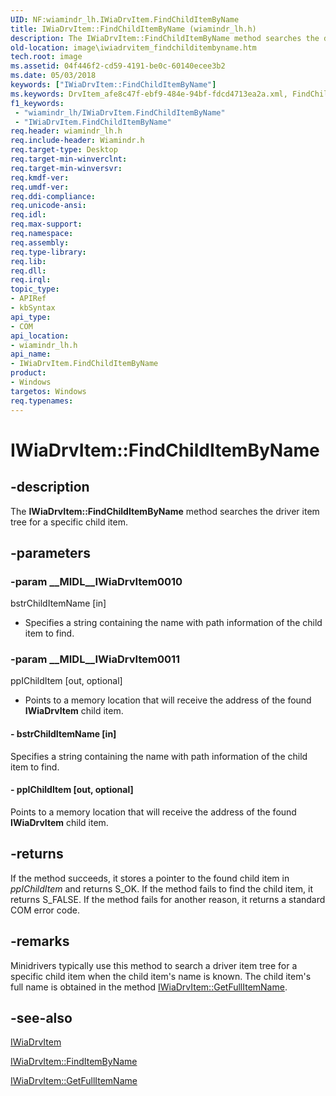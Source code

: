 ```yaml
---
UID: NF:wiamindr_lh.IWiaDrvItem.FindChildItemByName
title: IWiaDrvItem::FindChildItemByName (wiamindr_lh.h)
description: The IWiaDrvItem::FindChildItemByName method searches the driver item tree for a specific child item.
old-location: image\iwiadrvitem_findchilditembyname.htm
tech.root: image
ms.assetid: 04f446f2-cd59-4191-be0c-60140ecee3b2
ms.date: 05/03/2018
keywords: ["IWiaDrvItem::FindChildItemByName"]
ms.keywords: DrvItem_afe8c47f-ebf9-484e-94bf-fdcd4713ea2a.xml, FindChildItemByName, FindChildItemByName method [Imaging Devices], FindChildItemByName method [Imaging Devices],IWiaDrvItem interface, IWiaDrvItem interface [Imaging Devices],FindChildItemByName method, IWiaDrvItem.FindChildItemByName, IWiaDrvItem::FindChildItemByName, image.iwiadrvitem_findchilditembyname, wiamindr_lh/IWiaDrvItem::FindChildItemByName
f1_keywords:
 - "wiamindr_lh/IWiaDrvItem.FindChildItemByName"
 - "IWiaDrvItem.FindChildItemByName"
req.header: wiamindr_lh.h
req.include-header: Wiamindr.h
req.target-type: Desktop
req.target-min-winverclnt:
req.target-min-winversvr: 
req.kmdf-ver: 
req.umdf-ver: 
req.ddi-compliance: 
req.unicode-ansi: 
req.idl: 
req.max-support: 
req.namespace: 
req.assembly: 
req.type-library: 
req.lib: 
req.dll: 
req.irql: 
topic_type:
- APIRef
- kbSyntax
api_type:
- COM
api_location:
- wiamindr_lh.h
api_name:
- IWiaDrvItem.FindChildItemByName
product:
- Windows
targetos: Windows
req.typenames: 
---
```


# IWiaDrvItem::FindChildItemByName

## -description

The **IWiaDrvItem::FindChildItemByName** method searches the driver item tree for a specific child item.

## -parameters

### -param __MIDL__IWiaDrvItem0010

bstrChildItemName [in]

- Specifies a string containing the name with path information of the child item to find.

### -param __MIDL__IWiaDrvItem0011

ppIChildItem [out, optional]

- Points to a memory location that will receive the address of the found **IWiaDrvItem** child item.

#### - bstrChildItemName [in]

Specifies a string containing the name with path information of the child item to find.

#### - ppIChildItem [out, optional]

Points to a memory location that will receive the address of the found **IWiaDrvItem** child item.

## -returns

If the method succeeds, it stores a pointer to the found child item in *ppIChildItem* and returns S_OK. If the method fails to find the child item, it returns S_FALSE. If the method fails for another reason, it returns a standard COM error code.

## -remarks

Minidrivers typically use this method to search a driver item tree for a specific child item when the child item's name is known. The child item's full name is obtained in the  method [IWiaDrvItem::GetFullItemName](https://docs.microsoft.com/windows-hardware/drivers/ddi/wiamindr_lh/nf-wiamindr_lh-iwiadrvitem-getfullitemname).

## -see-also

[IWiaDrvItem](https://docs.microsoft.com/windows-hardware/drivers/ddi/wiamindr_lh/nn-wiamindr_lh-iwiadrvitem)

[IWiaDrvItem::FindItemByName](https://docs.microsoft.com/windows-hardware/drivers/ddi/wiamindr_lh/nf-wiamindr_lh-iwiadrvitem-finditembyname)

[IWiaDrvItem::GetFullItemName](https://docs.microsoft.com/windows-hardware/drivers/ddi/wiamindr_lh/nf-wiamindr_lh-iwiadrvitem-getfullitemname)
